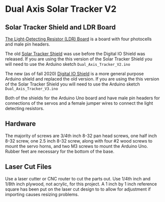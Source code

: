 # Dual Axis Solar Tracker V2

## Solar Tracker Shield and LDR Board

[The Light-Detecting Resistor (LDR) Board](hardware/LDR-Board) is a board with four photocells and male pin headers.

The old [Solar Tracker Shield](hardware/Solar-Tracker-Shield-v1.1) was use before the Digital IO Shield was released. If you are using the this version of the Solar Tracker Shield you will need to use the Arduino sketch `Dual_Axis_Tracker_V2.ino`

The new (as of fall 2020) [Digital IO Shield](hardware/Digital-IO-Arduino-Shield-Type-A-v1.1) is a more general purpose Arduino shield and replaced the old version. If you are using the this version of the Solar Tracker Shield you will need to use the Arduino sketch `Dual_Axis_Tracker_V3.ino`

Both of the shields for the Arduino Uno board and have male pin headers for connections of the servos and a female jumper wires to connect the light detecting resistors.

## Hardware

The majority of screws are 3/4th inch 8-32 pan head screws, one half inch 8-32 screw, one 2.5 inch 8-32 screw, along with four #2 wood screws to mount the servo horns, and two M3 screws to mount the Arduino Uno.  Rubber feet are necessary for the bottom of the base.

## Laser Cut Files

Use a laser cutter or CNC router to cut the parts out. Use 1/4th inch and 1/8th inch plywood, not acrylic, for this project. A 1 inch by 1 inch reference square has been put on the laser cut design to to allow for adjustment if importing causes resizing problems.



